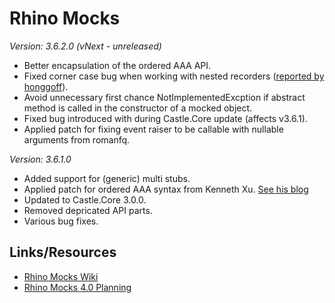 Rhino Mocks
======================================================================

_Version: 3.6.2.0 (vNext - unreleased)_

* Better encapsulation of the ordered AAA API.
* Fixed corner case bug when working with nested recorders ([reported by honggoff](https://groups.google.com/d/topic/rhinomocks/tMAbfs2qBec/discussion)).
* Avoid unnecessary first chance NotImplementedExcption if abstract method is called in the constructor of a mocked object.
* Fixed bug introduced with during Castle.Core update (affects v3.6.1).
* Applied patch for fixing event raiser to be callable with nullable arguments from romanfq.

_Version: 3.6.1.0_

* Added support for (generic) multi stubs.
* Applied patch for ordered AAA syntax from Kenneth Xu. [See his blog](http://kennethxu.blogspot.com/2009/06/rhinomocks-ordered-expectations.html)
* Updated to Castle.Core 3.0.0.
* Removed depricated API parts.
* Various bug fixes.

## Links/Resources

* [Rhino Mocks Wiki](http://www.ayende.com/wiki/Rhino+Mocks.ashx "Rhino Mocks Wiki")
* [Rhino Mocks 4.0 Planning](http://nhprof.uservoice.com/pages/28152-rhino-mocks-4-0 "Rhino 4.0 Planning")